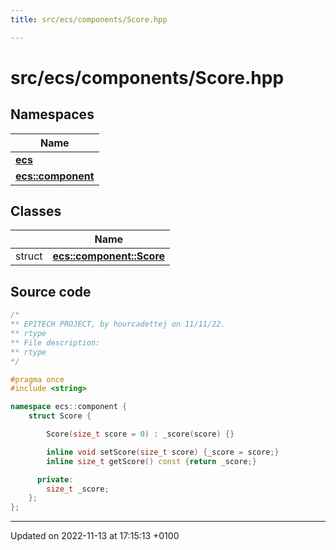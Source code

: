 ```yaml
---
title: src/ecs/components/Score.hpp

---
```


# src/ecs/components/Score.hpp



## Namespaces

| Name           |
| -------------- |
| **[ecs](Namespaces/namespaceecs.md)**  |
| **[ecs::component](Namespaces/namespaceecs_1_1component.md)**  |

## Classes

|                | Name           |
| -------------- | -------------- |
| struct | **[ecs::component::Score](Classes/structecs_1_1component_1_1_score.md)**  |




## Source code

```cpp
/*
** EPITECH PROJECT, by hourcadettej on 11/11/22.
** rtype
** File description:
** rtype
*/

#pragma once
#include <string>

namespace ecs::component {
    struct Score {

        Score(size_t score = 0) : _score(score) {}

        inline void setScore(size_t score) {_score = score;}
        inline size_t getScore() const {return _score;}

      private:
        size_t _score;
    };
};
```


-------------------------------

Updated on 2022-11-13 at 17:15:13 +0100
